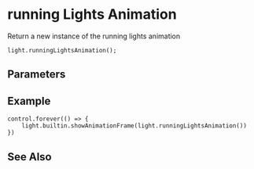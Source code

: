 # running Lights Animation

Return a new instance of the running lights animation

```sig
light.runningLightsAnimation();
```

## Parameters


## Example

```blocks
control.forever(() => {
    light.builtin.showAnimationFrame(light.runningLightsAnimation())
})
```

## See Also



